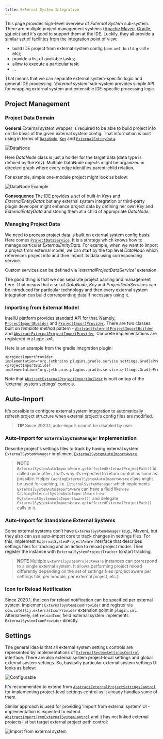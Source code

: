 ```yaml
---
title: External System Integration
---
```

<!-- Copyright 2000-2020 JetBrains s.r.o. and other contributors. Use of this source code is governed by the Apache 2.0 license that can be found in the LICENSE file. -->

This page provides high-level overview of *External System* sub-system.
There are multiple project management systems ([Apache Maven](https://maven.apache.org/), [Gradle](https://www.gradle.org/), [sbt](https://www.scala-sbt.org/) etc) and it's good to support them at the IDE. Luckily, they all provide a similar set of facilities from the integration point of view:
*   build IDE project from external system config (`pom.xml`, `build.gradle` etc);
*   provide a list of available tasks;
*   allow to execute a particular task;
*   ...

That means that we can separate external system-specific logic and general IDE processing. *'External system'* sub-system provides simple API for wrapping external system and extensible IDE-specific processing logic.

## Project Management

### Project Data Domain

**General**
External system wrapper is required to be able to build project info on the basis of the given external system config. That information is built using in terms of [`DataNode`](upsource:///platform/external-system-api/src/com/intellij/openapi/externalSystem/model/DataNode.java), [`Key`](upsource:///platform/external-system-api/src/com/intellij/openapi/externalSystem/model/Key.java) and [`ExternalEntityData`](upsource:///platform/external-system-api/src/com/intellij/openapi/externalSystem/model/project/ExternalEntityData.java).

![DataNode](/reference_guide/img/data-node.png)

Here *DataNode* class is just a holder for the target data (data type is defined by the *Key*). Multiple DataNode objects might be organized in directed graph where every edge identifies parent-child relation.

For example, simple one-module project might look as below:

![DataNode Example](/reference_guide/img/data-node-example.png)


**Consequence**
The IDE provides a set of built-in *Key*s and *ExternalEntityData*s but any external system integration or third-party plugin developer might enhance project data by defining her own *Key* and *ExternalEntityData* and storing them at a child of appropriate *DataNode*.

### Managing Project Data

We need to process project data is built on external system config basis. Here comes [`ProjectDataService`](upsource:///platform/external-system-api/src/com/intellij/openapi/externalSystem/service/project/manage/ProjectDataService.java). It is a strategy which knows how to manage particular *ExternalEntityData*. For example, when we want to import a project from external model, we can start by the top level *DataNode* which references project info and then import its data using corresponding service.

Custom services can be defined via *'externalProjectDataService'* extension.

The good thing is that we can separate project parsing and management here. That means that a set of *DataNode*, *Key* and *ProjectDataServices* can be introduced for particular technology and then every external system integration can build corresponding data if necessary using it.

### Importing from External Model

IntelliJ platform provides standard API for that. Namely, [`ProjectImportBuilder`](upsource:///java/idea-ui/src/com/intellij/projectImport/ProjectImportBuilder.java) and [`ProjectImportProvider`](upsource:///java/idea-ui/src/com/intellij/projectImport/ProjectImportProvider.java). There are two classes built on *template method* pattern - [`AbstractExternalProjectImportBuilder`](upsource:///java/idea-ui/src/com/intellij/openapi/externalSystem/service/project/wizard/AbstractExternalProjectImportBuilder.java) and [`AbstractExternalProjectImportProvider`](upsource:///java/idea-ui/src/com/intellij/openapi/externalSystem/service/project/wizard/AbstractExternalProjectImportProvider.java). Concrete implementations are registered in `plugin.xml`.

Here is an example from the gradle integration plugin:

    <projectImportProvider implementation="org.jetbrains.plugins.gradle.service.settings.GradleProjectImportProvider"/>
    <projectImportBuilder implementation="org.jetbrains.plugins.gradle.service.settings.GradleProjectImportBuilder"/>

Note that [`AbstractExternalProjectImportBuilder`](upsource:///java/idea-ui/src/com/intellij/openapi/externalSystem/service/project/wizard/AbstractExternalProjectImportBuilder.java) is built on top of the 'external system settings' controls.

## Auto-Import

It's possible to configure external system integration to automatically refresh project structure when external project's config files are modified.

> **TIP** Since 2020.1, auto-import cannot be disabled by user.

### Auto-Import for `ExternalSystemManager` implementation

Describe project's settings files to track by having external system `ExternalSystemManager` implement [`ExternalSystemAutoImportAware`](upsource:///platform/external-system-api/src/com/intellij/openapi/externalSystem/ExternalSystemAutoImportAware.java).

> **NOTE** `ExternalSystemAutoImportAware.getAffectedExternalProjectPath()` is called quite often, that’s why it’s expected to return control as soon as possible. Helper `CachingExternalSystemAutoImportAware` class might be used for caching, i.e. `ExternalSystemManager` which implements `ExternalSystemAutoImportAware` can have a field like `new CachingExternalSystemAutoImportAware(new MyExternalSystemAutoImportAware())` and delegate `ExternalSystemAutoImportAware.getAffectedExternalProjectPath()` calls to it.

### Auto-Import for Standalone External Systems

Some external systems don’t have `ExternalSystemManager` (e.g., Maven), but they also can use auto-import core to track changes in settings files. For this, implement `ExternalSystemProjectAware` interface that describes settings files for tracking and an action to reload project model.
Then register the instance with `ExternalSystemProjectTracker` to start tracking.

> **NOTE** Multiple `ExternalSystemProjectAware` instances can correspond to a single external system. It allows performing project reload differently depending on the set of settings files (project aware per settings file, per module, per external project, etc.).


### Icon for Reload Notification
Since 2020.1, the icon for reload notification can be specified per external system. Implement `ExternalSystemIconProvider` and register via `com.intellij.externalIconProvider` extension point in `plugin.xml`. Alternatively, set `reloadIcon` field external system implements `ExternalSystemIconProvider` directly.


## Settings

The general idea is that all external system settings controls are represented by implementations of [`ExternalSystemSettingsControl`](upsource:///platform/external-system-impl/src/com/intellij/openapi/externalSystem/util/ExternalSystemSettingsControl.java) interface. There are also external system project-local settings and global external system settings. So, basically particular external system settings UI looks as below:

![Configurable](/reference_guide/img/configurable.png)

It's recommended to extend from [`AbstractExternalProjectSettingsControl`](upsource:///platform/external-system-impl/src/com/intellij/openapi/externalSystem/service/settings/AbstractExternalProjectSettingsControl.java) for implementing project-level settings control as it already handles some of them.

Similar approach is used for providing 'import from external system' UI - implementation is expected to extend [`AbstractImportFromExternalSystemControl`](upsource:///java/idea-ui/src/com/intellij/openapi/externalSystem/service/settings/AbstractImportFromExternalSystemControl.java) and it has not linked external projects list but target external project path control:

![Import from external system](/reference_guide/img/import.png)
